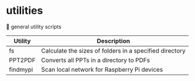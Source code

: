 # utilities
🔨 general utility scripts

| Utility | Description |
|-------------|-------------------|
| fs  | Calculate the sizes of folders in a specified directory |
| PPT2PDF | Converts all PPTs in a directory to PDFs |
| findmypi | Scan local network for Raspberry Pi devices |